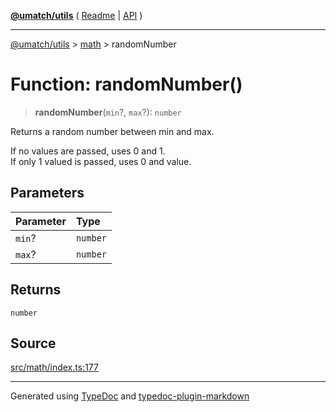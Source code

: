[**@umatch/utils**](../../README.md) ( [Readme](../../README.md) \| [API](../../API.md) )

---

[@umatch/utils](../../API.md) > [math](../README.md) > randomNumber

# Function: randomNumber()

> **randomNumber**(`min`?, `max`?): `number`

Returns a random number between min and max.

If no values are passed, uses 0 and 1.<br>
If only 1 valued is passed, uses 0 and value.

## Parameters

| Parameter | Type     |
| :-------- | :------- |
| `min`?    | `number` |
| `max`?    | `number` |

## Returns

`number`

## Source

[src/math/index.ts:177](https://github.com/umatch-oficial/utils/blob/fe3e40a/src/math/index.ts#L177)

---

Generated using [TypeDoc](https://typedoc.org/) and [typedoc-plugin-markdown](https://www.npmjs.com/package/typedoc-plugin-markdown)
